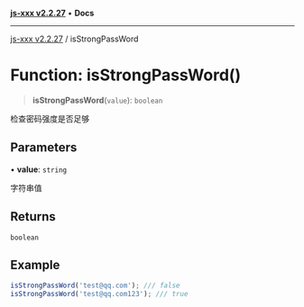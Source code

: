 [**js-xxx v2.2.27**](../README.md) • **Docs**

***

[js-xxx v2.2.27](../README.md) / isStrongPassWord

# Function: isStrongPassWord()

> **isStrongPassWord**(`value`): `boolean`

检查密码强度是否足够

## Parameters

• **value**: `string`

字符串值

## Returns

`boolean`

## Example

```ts
isStrongPassWord('test@qq.com'); /// false
isStrongPassWord('test@qq.com123'); /// true
```
